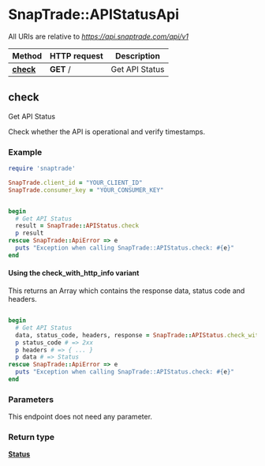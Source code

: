 # SnapTrade::APIStatusApi

All URIs are relative to *https://api.snaptrade.com/api/v1*

| Method | HTTP request | Description |
| ------ | ------------ | ----------- |
| [**check**](APIStatusApi.md#check) | **GET** / | Get API Status |

## check

Get API Status

Check whether the API is operational and verify timestamps.

### Example

```ruby
require 'snaptrade'

SnapTrade.client_id = "YOUR_CLIENT_ID"
SnapTrade.consumer_key = "YOUR_CONSUMER_KEY"


begin
  # Get API Status
  result = SnapTrade::APIStatus.check
  p result
rescue SnapTrade::ApiError => e
  puts "Exception when calling SnapTrade::APIStatus.check: #{e}"
end
```

#### Using the check_with_http_info variant

This returns an Array which contains the response data, status code and headers.

```ruby

begin
  # Get API Status
  data, status_code, headers, response = SnapTrade::APIStatus.check_with_http_info
  p status_code # => 2xx
  p headers # => { ... }
  p data # => Status
rescue SnapTrade::ApiError => e
  puts "Exception when calling SnapTrade::APIStatus.check: #{e}"
end
```

### Parameters

This endpoint does not need any parameter.

### Return type

[**Status**](Status.md)

